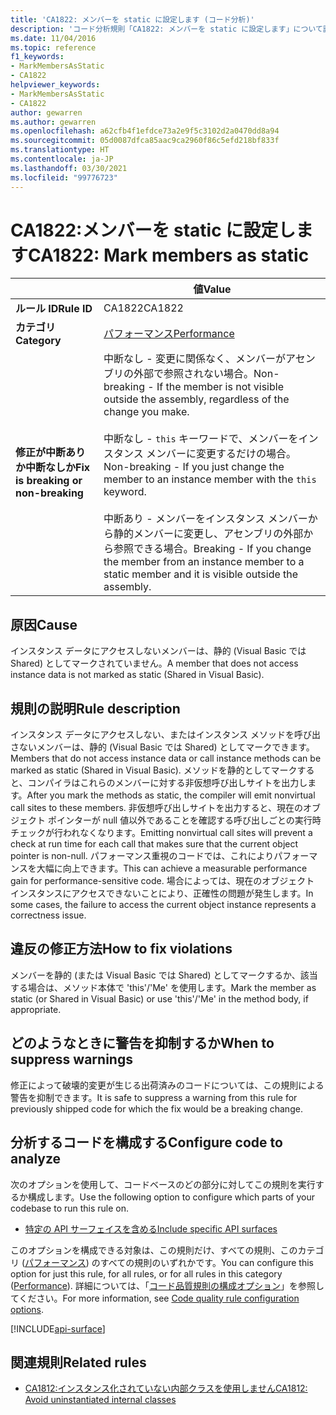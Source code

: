 ```yaml
---
title: 'CA1822: メンバーを static に設定します (コード分析)'
description: 'コード分析規則「CA1822: メンバーを static に設定します」について説明します'
ms.date: 11/04/2016
ms.topic: reference
f1_keywords:
- MarkMembersAsStatic
- CA1822
helpviewer_keywords:
- MarkMembersAsStatic
- CA1822
author: gewarren
ms.author: gewarren
ms.openlocfilehash: a62cfb4f1efdce73a2e9f5c3102d2a0470dd8a94
ms.sourcegitcommit: 05d0087dfca85aac9ca2960f86c5efd218bf833f
ms.translationtype: HT
ms.contentlocale: ja-JP
ms.lasthandoff: 03/30/2021
ms.locfileid: "99776723"
---
```

# <a name="ca1822-mark-members-as-static"></a><span data-ttu-id="67b07-103">CA1822:メンバーを static に設定します</span><span class="sxs-lookup"><span data-stu-id="67b07-103">CA1822: Mark members as static</span></span>

| | <span data-ttu-id="67b07-104">値</span><span class="sxs-lookup"><span data-stu-id="67b07-104">Value</span></span> |
|-|-|
| <span data-ttu-id="67b07-105">**ルール ID**</span><span class="sxs-lookup"><span data-stu-id="67b07-105">**Rule ID**</span></span> |<span data-ttu-id="67b07-106">CA1822</span><span class="sxs-lookup"><span data-stu-id="67b07-106">CA1822</span></span>|
| <span data-ttu-id="67b07-107">**カテゴリ**</span><span class="sxs-lookup"><span data-stu-id="67b07-107">**Category**</span></span> |[<span data-ttu-id="67b07-108">パフォーマンス</span><span class="sxs-lookup"><span data-stu-id="67b07-108">Performance</span></span>](performance-warnings.md)|
| <span data-ttu-id="67b07-109">**修正が中断ありか中断なしか**</span><span class="sxs-lookup"><span data-stu-id="67b07-109">**Fix is breaking or non-breaking**</span></span> |<span data-ttu-id="67b07-110">中断なし - 変更に関係なく、メンバーがアセンブリの外部で参照されない場合。</span><span class="sxs-lookup"><span data-stu-id="67b07-110">Non-breaking - If the member is not visible outside the assembly, regardless of the change you make.</span></span><br /><br /><span data-ttu-id="67b07-111">中断なし - `this` キーワードで、メンバーをインスタンス メンバーに変更するだけの場合。</span><span class="sxs-lookup"><span data-stu-id="67b07-111">Non-breaking - If you just change the member to an instance member with the `this` keyword.</span></span><br/><br/><span data-ttu-id="67b07-112">中断あり - メンバーをインスタンス メンバーから静的メンバーに変更し、アセンブリの外部から参照できる場合。</span><span class="sxs-lookup"><span data-stu-id="67b07-112">Breaking - If you change the member from an instance member to a static member and it is visible outside the assembly.</span></span>|

## <a name="cause"></a><span data-ttu-id="67b07-113">原因</span><span class="sxs-lookup"><span data-stu-id="67b07-113">Cause</span></span>

<span data-ttu-id="67b07-114">インスタンス データにアクセスしないメンバーは、静的 (Visual Basic では Shared) としてマークされていません。</span><span class="sxs-lookup"><span data-stu-id="67b07-114">A member that does not access instance data is not marked as static (Shared in Visual Basic).</span></span>

## <a name="rule-description"></a><span data-ttu-id="67b07-115">規則の説明</span><span class="sxs-lookup"><span data-stu-id="67b07-115">Rule description</span></span>

<span data-ttu-id="67b07-116">インスタンス データにアクセスしない、またはインスタンス メソッドを呼び出さないメンバーは、静的 (Visual Basic では Shared) としてマークできます。</span><span class="sxs-lookup"><span data-stu-id="67b07-116">Members that do not access instance data or call instance methods can be marked as static (Shared in Visual Basic).</span></span> <span data-ttu-id="67b07-117">メソッドを静的としてマークすると、コンパイラはこれらのメンバーに対する非仮想呼び出しサイトを出力します。</span><span class="sxs-lookup"><span data-stu-id="67b07-117">After you mark the methods as static, the compiler will emit nonvirtual call sites to these members.</span></span> <span data-ttu-id="67b07-118">非仮想呼び出しサイトを出力すると、現在のオブジェクト ポインターが null 値以外であることを確認する呼び出しごとの実行時チェックが行われなくなります。</span><span class="sxs-lookup"><span data-stu-id="67b07-118">Emitting nonvirtual call sites will prevent a check at run time for each call that makes sure that the current object pointer is non-null.</span></span> <span data-ttu-id="67b07-119">パフォーマンス重視のコードでは、これによりパフォーマンスを大幅に向上できます。</span><span class="sxs-lookup"><span data-stu-id="67b07-119">This can achieve a measurable performance gain for performance-sensitive code.</span></span> <span data-ttu-id="67b07-120">場合によっては、現在のオブジェクト インスタンスにアクセスできないことにより、正確性の問題が発生します。</span><span class="sxs-lookup"><span data-stu-id="67b07-120">In some cases, the failure to access the current object instance represents a correctness issue.</span></span>

## <a name="how-to-fix-violations"></a><span data-ttu-id="67b07-121">違反の修正方法</span><span class="sxs-lookup"><span data-stu-id="67b07-121">How to fix violations</span></span>

<span data-ttu-id="67b07-122">メンバーを静的 (または Visual Basic では Shared) としてマークするか、該当する場合は、メソッド本体で 'this'/'Me' を使用します。</span><span class="sxs-lookup"><span data-stu-id="67b07-122">Mark the member as static (or Shared in Visual Basic) or use 'this'/'Me' in the method body, if appropriate.</span></span>

## <a name="when-to-suppress-warnings"></a><span data-ttu-id="67b07-123">どのようなときに警告を抑制するか</span><span class="sxs-lookup"><span data-stu-id="67b07-123">When to suppress warnings</span></span>

<span data-ttu-id="67b07-124">修正によって破壊的変更が生じる出荷済みのコードについては、この規則による警告を抑制できます。</span><span class="sxs-lookup"><span data-stu-id="67b07-124">It is safe to suppress a warning from this rule for previously shipped code for which the fix would be a breaking change.</span></span>

## <a name="configure-code-to-analyze"></a><span data-ttu-id="67b07-125">分析するコードを構成する</span><span class="sxs-lookup"><span data-stu-id="67b07-125">Configure code to analyze</span></span>

<span data-ttu-id="67b07-126">次のオプションを使用して、コードベースのどの部分に対してこの規則を実行するか構成します。</span><span class="sxs-lookup"><span data-stu-id="67b07-126">Use the following option to configure which parts of your codebase to run this rule on.</span></span>

- [<span data-ttu-id="67b07-127">特定の API サーフェイスを含める</span><span class="sxs-lookup"><span data-stu-id="67b07-127">Include specific API surfaces</span></span>](#include-specific-api-surfaces)

<span data-ttu-id="67b07-128">このオプションを構成できる対象は、この規則だけ、すべての規則、このカテゴリ ([パフォーマンス](performance-warnings.md)) のすべての規則のいずれかです。</span><span class="sxs-lookup"><span data-stu-id="67b07-128">You can configure this option for just this rule, for all rules, or for all rules in this category ([Performance](performance-warnings.md)).</span></span> <span data-ttu-id="67b07-129">詳細については、「[コード品質規則の構成オプション](../code-quality-rule-options.md)」を参照してください。</span><span class="sxs-lookup"><span data-stu-id="67b07-129">For more information, see [Code quality rule configuration options](../code-quality-rule-options.md).</span></span>

[!INCLUDE[api-surface](~/includes/code-analysis/api-surface.md)]

## <a name="related-rules"></a><span data-ttu-id="67b07-130">関連規則</span><span class="sxs-lookup"><span data-stu-id="67b07-130">Related rules</span></span>

- [<span data-ttu-id="67b07-131">CA1812:インスタンス化されていない内部クラスを使用しません</span><span class="sxs-lookup"><span data-stu-id="67b07-131">CA1812: Avoid uninstantiated internal classes</span></span>](ca1812.md)
